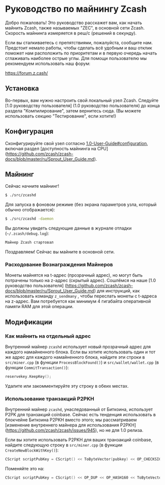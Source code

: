 # Руководство по майнингу Zcash

Добро пожаловать! Это руководство расскажет вам, как начать майнить Zcash, также называемых "ZEC", в основной сети Zcash. Скорость майнинга измеряется в реш/с (решений в секунду).

Если вы сталкиваетесь с препятствиями, пожалуйста, сообщите нам. Предстоит немало работы, чтобы сделать всё удобным и ваш отклик поможет нам расположить по приоритетам и в первую очередь начать сглаживать наиболее острые углы. Для помощи пользователю мы рекомендуем использовать наш форум:

https://forum.z.cash/

## Установка

Во-первых, вам нужно настроить свой локальный узел Zcash. Следуйте [1.0 руководству пользователя] (1.0 руководство пользователя) до конца раздела "Компилирование", затем вернитесь сюда. (Вы можете использовать секцию "Тестирование", если хотите!)

## Конфигурация

Сконфигурируйте свой узел согласно [1.0-User-Guide#configuration](https://github.com/zcash/zcash-docs/blob/master/ru/Sprout_User_Guide.md#configuration), включая раздел [доступность майнинга на CPU] (https://github.com/zcash/zcash-docs/blob/master/ru/Sprout_User_Guide.md).

## Майнинг

Сейчас начните майнинг!
```bash
$ ./src/zcashd
```

Для запуска в фоновом режиме (без экрана параметров узла, который обычно отображается):

```bash
$ ./src/zcashd -daemon
```

Вы должны увидеть следующие данные в журнале отладки (`~/.zcash/debug.log`):

```bash
Майнер Zcash стартовал
```

Поздравляем! Сейчас вы майните в основной сети.

### Расходование Вознаграждения Майнеров

Монеты майнятся на t-адрес (прозрачный адрес), но могут быть потрачены только на z-адрес (скрытый адрес). Сошлёмся на наше [1.0 руководство пользователя] (https://github.com/zcash/zcash-docs/blob/master/ru/Sprout_User_Guide.md) для инструкций, как использовать команду  `z_sendmany` , чтобы переслать монеты с t-адреса на z-адрес. Вам потребуется как минимум 4 гигабайта оперативной памяти RAM для этой операции.

## Модификации

### Как майнить на отдельный адрес

Внутренний майнер `zcashd` использует новый прозрачный адрес для каждого намайненного блока. Если вы хотите использовать один и тот же адрес для каждого намайненного блока, найдите эти строки в `src/miner.cpp` (в функции `ProcessBlockFound()`) и `src/wallet/wallet.cpp` (в функции `CommitTransaction()`):

```cpp
reservekey.KeepKey();
```

Удалите или закомментируйте эту строку в обеих местах.

### Использование транзакций P2PKH

Внутренний майнер `zcashd`, унаследованный от Биткоина, использует P2PK для транзакций coinbase. Сейчас есть тенденция использовать в блокчейне Биткоина P2PKH вместо этого; мы рассматриваем [изменение внутреннего майнера для использования P2PKH] (https://github.com/zcash/zcash/issues/945), но не для 1.0 релиза.

Если вы хотите использовать P2PKH для ваших транзакций coinbase, найдите следующую строку в `src/miner.cpp` (в функции `CreateNewBlockWithKey()`):

```cpp
CScript scriptPubKey = CScript() << ToByteVector(pubkey) << OP_CHECKSIG;
```

Поменяйте это на:

```cpp
CScript scriptPubKey = CScript() << OP_DUP << OP_HASH160 << ToByteVector(pubkey.GetID()) << OP_EQUALVERIFY << OP_CHECKSIG;
```
